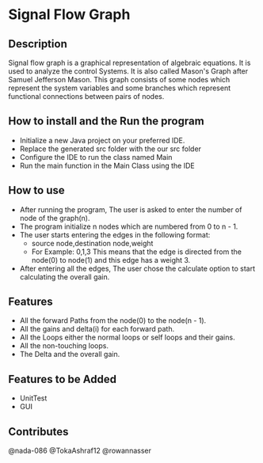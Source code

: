 # Signal Flow Graph
## Description
Signal flow graph is a graphical representation of algebraic equations. It is used to analyze the control Systems. It is also called Mason's Graph after Samuel Jefferson Mason. This graph consists of some nodes which represent the system variables and some branches which represent functional connections between pairs of nodes.
## How to install and the Run the program
- Initialize a new Java project on your preferred IDE.
- Replace the generated src folder with the our src folder
- Configure the IDE to run the class named Main
- Run the main function in the Main Class using the IDE
## How to use
- After running the program, The user is asked to enter the number of node of the graph(n).
- The program initialize n nodes which are numbered from 0 to n - 1.
- The user starts entering the edges in the following format:
    - source node,destination node,weight
    - For Example: 0,1,3
        This means that the edge is directed from the node(0) to node(1) and this edge has a weight 3.
- After entering all the edges, The user chose the calculate option to start calculating the overall gain.
## Features
- All the forward Paths from the node(0) to the node(n - 1).
- All the gains and delta(i) for each forward path.
- All the Loops either the normal loops or self loops and their gains.
- All the non-touching loops.
- The Delta and the overall gain.
## Features to be Added
- UnitTest
- GUI
## Contributes
@nada-086
@TokaAshraf12
@rowannasser